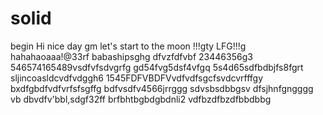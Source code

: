# solid
begin
Hi
nice day
gm
let's start
to the moon !!!gty
LFG!!!g
hahahaoaaa!@33rf
babashipsghg
dfvzfdfvbf
23446356g3
546574165489vsdfvfsdvgrfg
gd54fvg5dsf4vfgq
5s4d65sdfbdbjfs8fgrt
sljincoasldcvdfvdggh6
1545FDFVBDFVvdfvdfsgcfsvdcvrfffgy
bxdfgbdfvdfvrfsfsgffg
bdfvsdfv4566jrrggg
sdvsbsdbbgsv dfsjhnfgngggg
vb dbvdfv'bbl,sdgf32ff
brfbhtbgbdgbdnli2
vdfbzdfbzdfbbdbbg
